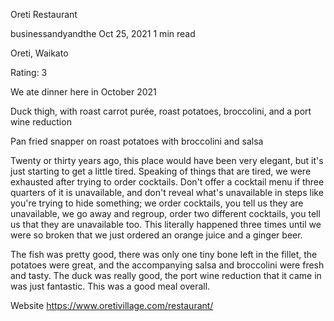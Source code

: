 Oreti Restaurant

businessandyandthe
Oct 25, 2021
1 min read

Oreti, Waikato

Rating: 3

We ate dinner here in October 2021

Duck thigh, with roast carrot purée, roast potatoes, broccolini, and a port wine reduction

Pan fried snapper on roast potatoes with broccolini and salsa

Twenty or thirty years ago, this place would have been very elegant, but it's just starting to get a little tired. Speaking of things that are tired, we were exhausted after trying to order cocktails. Don't offer a cocktail menu if three quarters of it is unavailable, and don't reveal what's unavailable in steps like you're trying to hide something; we order cocktails, you tell us they are unavailable, we go away and regroup, order two different cocktails, you tell us that they are unavailable too. This literally happened three times until we were so broken that we just ordered an orange juice and a ginger beer.

The fish was pretty good, there was only one tiny bone left in the fillet, the potatoes were great, and the accompanying salsa and broccolini were fresh and tasty. The duck was really good, the port wine reduction that it came in was just fantastic. This was a good meal overall.

Website https://www.oretivillage.com/restaurant/